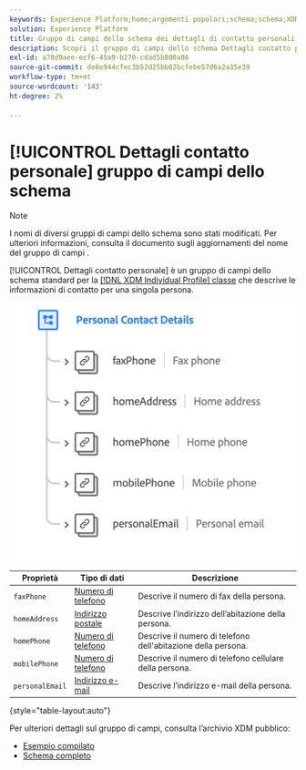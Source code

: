 ```yaml
---
keywords: Experience Platform;home;argomenti popolari;schema;schema;XDM;profilo individuale;campi;schemi;schemi;dettagli personali;schema design;gruppo di campi;gruppo di campi;
solution: Experience Platform
title: Gruppo di campi dello schema dei dettagli di contatto personali
description: Scopri il gruppo di campi dello schema Dettagli contatto personale.
exl-id: a78d9aee-ecf6-45a9-b270-cdad5b800a86
source-git-commit: de8e944cfec3b52d25bb02bcfebe57d6a2a35e39
workflow-type: tm+mt
source-wordcount: '143'
ht-degree: 2%

---
```



# [!UICONTROL Dettagli contatto personale] gruppo di campi dello schema

>[!NOTE]
>
>I nomi di diversi gruppi di campi dello schema sono stati modificati. Per ulteriori informazioni, consulta il documento sugli aggiornamenti del nome del gruppo di campi [](../name-updates.md).

[!UICONTROL Dettagli contatto personale] è un gruppo di campi dello schema standard per la [[!DNL XDM Individual Profile] classe](../../classes/individual-profile.md) che descrive le informazioni di contatto per una singola persona.

![](../../images/field-groups/personal-contact-details.png)

| Proprietà | Tipo di dati | Descrizione |
| --- | --- | --- |
| `faxPhone` | [Numero di telefono](../../data-types/phone-number.md) | Descrive il numero di fax della persona. |
| `homeAddress` | [Indirizzo postale](../../data-types/postal-address.md) | Descrive l’indirizzo dell’abitazione della persona. |
| `homePhone` | [Numero di telefono](../../data-types/phone-number.md) | Descrive il numero di telefono dell&#39;abitazione della persona. |
| `mobilePhone` | [Numero di telefono](../../data-types/phone-number.md) | Descrive il numero di telefono cellulare della persona. |
| `personalEmail` | [Indirizzo e-mail](../../data-types/email-address.md) | Descrive l’indirizzo e-mail della persona. |

{style="table-layout:auto"}

Per ulteriori dettagli sul gruppo di campi, consulta l’archivio XDM pubblico:

* [Esempio compilato](https://github.com/adobe/xdm/blob/master/components/fieldgroups/profile/profile-personal-details.example.1.json)
* [Schema completo](https://github.com/adobe/xdm/blob/master/components/fieldgroups/profile/profile-personal-details.schema.json)
